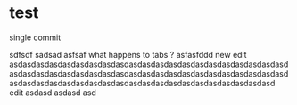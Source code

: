 # test

single commit

sdfsdf
sadsad
asfsaf
  what happens  to tabs  ?
asfasfddd
new edit
asdasdasdasdasdasdasdasdasdasdasdasdasdasdasdasdasdasdasdasdasdasdasdasdasdasdasdasdasdasdasdasdasdasdasdasdasdasdasdasdasdasdasdasdasdasdasdasdasdasdasdasdasdasdasdasdasdasdasdasdasdasd
edit
asdasd
asdasd
asd
